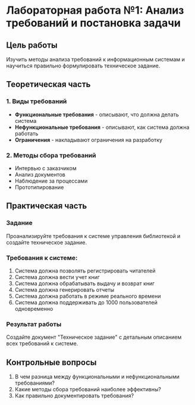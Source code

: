 # Лабораторная работа №1: Анализ требований и постановка задачи

## Цель работы
Изучить методы анализа требований к информационным системам и научиться правильно формулировать техническое задание.

## Теоретическая часть

### 1. Виды требований
- **Функциональные требования** - описывают, что должна делать система
- **Нефункциональные требования** - описывают, как система должна работать
- **Ограничения** - накладывают ограничения на разработку

### 2. Методы сбора требований
- Интервью с заказчиком
- Анализ документов
- Наблюдение за процессами
- Прототипирование

## Практическая часть

### Задание
Проанализируйте требования к системе управления библиотекой и создайте техническое задание.

### Требования к системе:
1. Система должна позволять регистрировать читателей
2. Система должна вести учет книг
3. Система должна обрабатывать выдачу и возврат книг
4. Система должна генерировать отчеты
5. Система должна работать в режиме реального времени
6. Система должна поддерживать до 1000 пользователей одновременно

### Результат работы
Создайте документ "Техническое задание" с детальным описанием всех требований к системе.

## Контрольные вопросы
1. В чем разница между функциональными и нефункциональными требованиями?
2. Какие методы сбора требований наиболее эффективны?
3. Как правильно документировать требования?
